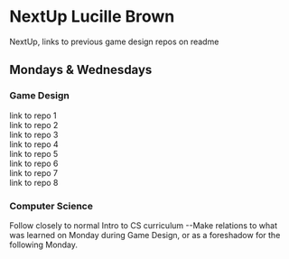 # NextUp Lucille Brown
NextUp, links to previous game design repos on readme


## Mondays & Wednesdays  

### Game Design  

link to repo 1  
link to repo 2  
link to repo 3  
link to repo 4  
link to repo 5  
link to repo 6  
link to repo 7  
link to repo 8    


### Computer Science  

Follow closely to normal Intro to CS curriculum --Make relations to what was learned on Monday during Game Design, or as a foreshadow for the following Monday.  

